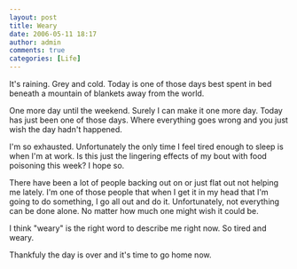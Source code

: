 ```yaml
---
layout: post
title: Weary
date: 2006-05-11 18:17
author: admin
comments: true
categories: [Life]
---
```

It's raining.  Grey and cold.  Today is one of those days best spent in bed beneath a mountain of blankets away from the world.

One more day until the weekend.  Surely I can make it one more day.  Today has just been one of those days.  Where everything goes wrong and you just wish the day hadn't happened.

I'm so exhausted.  Unfortunately the only time I feel tired enough to sleep is when I'm at work.  Is this just the lingering effects of my bout with food poisoning this week?  I hope so.

There have been a lot of people backing out on or just flat out not helping me lately.  I'm one of those people that when I get it in my head that I'm going to do something, I go all out and do it.  Unfortunately, not everything can be done alone.  No matter how much one might wish it could be.

I think "weary" is the right word to describe me right now.  So tired and weary.

Thankfuly the day is over and it's time to go home now.
